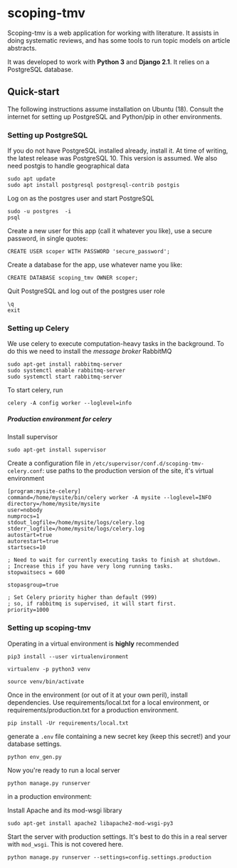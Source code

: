 # scoping-tmv

Scoping-tmv is a web application for working with literature. It assists in doing systematic reviews, and has some tools to run topic models on article abstracts.

It was developed to work with **Python 3** and **Django 2.1**. It relies on a PostgreSQL database.

## Quick-start

The following instructions assume installation on Ubuntu (18). Consult the internet for setting up PostgreSQL and Python/pip in other environments.

### Setting up PostgreSQL

If you do not have PostgreSQL installed already, install it. At time of writing, the latest release was PostgreSQL 10. This version is assumed. We also need postgis to handle geographical data

```
sudo apt update
sudo apt install postgresql postgresql-contrib postgis
```

Log on as the postgres user and start PostgreSQL
```
sudo -u postgres  -i
psql
```

Create a new user for this app (call it whatever you like), use a secure password, in single quotes:
```
CREATE USER scoper WITH PASSWORD 'secure_password';
```

Create a database for the app, use whatever name you like:
```
CREATE DATABASE scoping_tmv OWNER scoper;
```

Quit PostgreSQL and log out of the postgres user role

```
\q
exit
```

### Setting up Celery
We use celery to execute computation-heavy tasks in the background.
To do this we need to install the *message broker* RabbitMQ

```
sudo apt-get install rabbitmq-server
sudo systemctl enable rabbitmq-server
sudo systemctl start rabbitmq-server
```

To start celery, run

```
celery -A config worker --loglevel=info
```

##### Production environment for celery

Install supervisor
```
sudo apt-get install supervisor
```
Create a configuration file in `/etc/supervisor/conf.d/scoping-tmv-celery.conf`:
use paths to the production version of the site, it's virtual environment
```
[program:mysite-celery]
command=/home/mysite/bin/celery worker -A mysite --loglevel=INFO
directory=/home/mysite/mysite
user=nobody
numprocs=1
stdout_logfile=/home/mysite/logs/celery.log
stderr_logfile=/home/mysite/logs/celery.log
autostart=true
autorestart=true
startsecs=10

; Need to wait for currently executing tasks to finish at shutdown.
; Increase this if you have very long running tasks.
stopwaitsecs = 600

stopasgroup=true

; Set Celery priority higher than default (999)
; so, if rabbitmq is supervised, it will start first.
priority=1000
```


### Setting up scoping-tmv

Operating in a virtual environment is **highly** recommended

```
pip3 install --user virtualenvironment

virtualenv -p python3 venv

source venv/bin/activate
```

Once in the environment (or out of it at your own peril), install dependencies. Use requirements/local.txt for a local environment, or requirements/production.txt for a production environment.

```
pip install -Ur requirements/local.txt
```

generate a `.env` file containing a new secret key (keep this secret!) and your database settings.

```
python env_gen.py
```

Now you're ready to run a local server

```
python manage.py runserver
```

in a production environment:

Install Apache and its mod-wsgi library
```
sudo apt-get install apache2 libapache2-mod-wsgi-py3
```


Start the server with production settings. It's best to do this in a real server with `mod_wsgi`. This is not covered here.

```
python manage.py runserver --settings=config.settings.production
```
